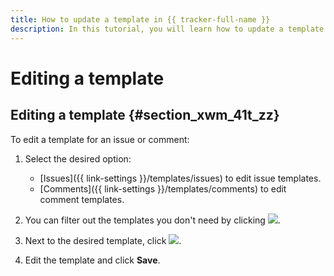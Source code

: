 ```yaml
---
title: How to update a template in {{ tracker-full-name }}
description: In this tutorial, you will learn how to update a template in {{ tracker-name }}.
---
```


# Editing a template

## Editing a template {#section_xwm_41t_zz}

To edit a template for an issue or comment:

1. Select the desired option:
   - [Issues]({{ link-settings }}/templates/issues) to edit issue templates.
   - [Comments]({{ link-settings }}/templates/comments) to edit comment templates.

1. You can filter out the templates you don't need by clicking ![](../../_assets/tracker/queue-filter.png).

1. Next to the desired template, click ![](../../_assets/tracker/edit-agile.png).

1. Edit the template and click **Save**.

